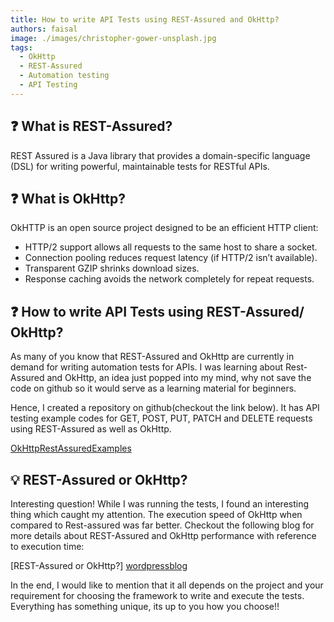 ```yaml
---
title: How to write API Tests using REST-Assured and OkHttp?
authors: faisal
image: ./images/christopher-gower-unsplash.jpg
tags:
  - OkHttp
  - REST-Assured
  - Automation testing
  - API Testing
---
```


## :question: What is REST-Assured?

REST Assured is a Java library that provides a domain-specific language (DSL) for writing powerful, maintainable tests for RESTful APIs.

<!--truncate-->

## :question: What is OkHttp?

OkHTTP is an open source project designed to be an efficient HTTP client:

- HTTP/2 support allows all requests to the same host to share a socket.
- Connection pooling reduces request latency (if HTTP/2 isn’t available).
- Transparent GZIP shrinks download sizes.
- Response caching avoids the network completely for repeat requests.

## :question: How to write API Tests using REST-Assured/ OkHttp?

As many of you know that REST-Assured and OkHttp are currently in demand for writing automation tests for APIs. I was learning about Rest-Assured and OkHttp, an idea just popped into my mind, why not save the code on github so it would serve as a learning material for beginners.

Hence, I created a repository on github(checkout the link below). It has API testing example codes for GET, POST, PUT, PATCH and DELETE requests using REST-Assured as well as OkHttp.

[OkHttpRestAssuredExamples][githubrepo]

## :bulb: REST-Assured or OkHttp?

Interesting question! While I was running the tests, I found an interesting thing which caught my attention. The execution speed of OkHttp when compared to Rest-assured was far better.
Checkout the following blog for more details about REST-Assured and OkHttp performance with reference to execution time:

[REST-Assured or OkHttp?] [wordpressblog]

In the end, I would like to mention that it all depends on the project and your requirement for choosing the framework to write and execute the tests. Everything has something unique, its up to you how you choose!!

[wordpressblog]: https://iamfaisalkhatri.wordpress.com/2020/03/10/rest-assured-or-okhttp/
[githubrepo]: https://github.com/mfaisalkhatri/OkHttpRestAssuredExamples
